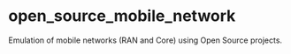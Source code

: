 # open_source_mobile_network
Emulation of mobile networks (RAN and Core) using Open Source projects.
